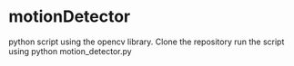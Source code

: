 # motionDetector
python script using the opencv library.
Clone the repository
run the script using python motion_detector.py
